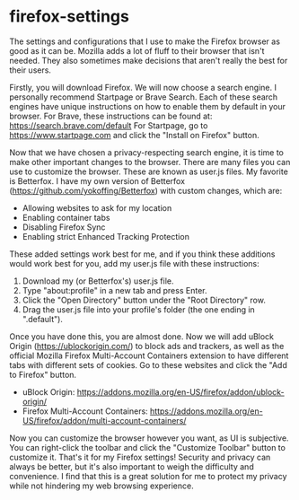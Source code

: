 # firefox-settings
The settings and configurations that I use to make the Firefox browser as good as it can be.
Mozilla adds a lot of fluff to their browser that isn't needed.
They also sometimes make decisions that aren't really the best for their users.

Firstly, you will download Firefox. We will now choose a search engine. I personally recommend Startpage or Brave Search. 
Each of these search engines have unique instructions on how to enable them by default in your browser.
For Brave, these instructions can be found at: https://search.brave.com/default
For Startpage, go to https://www.startpage.com and click the "Install on Firefox" button.

Now that we have chosen a privacy-respecting search engine, it is time to make other important changes to the browser.
There are many files you can use to customize the browser. These are known as user.js files. My favorite is Betterfox.
I have my own version of Betterfox (https://github.com/yokoffing/Betterfox) with custom changes, which are:

- Allowing websites to ask for my location
- Enabling container tabs
- Disabling Firefox Sync
- Enabling strict Enhanced Tracking Protection

These added settings work best for me, and if you think these additions would work best for you, add my user.js file with 
these instructions:

1. Download my (or Betterfox's) user.js file.
2. Type "about:profile" in a new tab and press Enter.
3. Click the "Open Directory" button under the "Root Directory" row.
4. Drag the user.js file into your profile's folder (the one ending in ".default").

Once you have done this, you are almost done. Now we will add uBlock Origin (https://ublockorigin.com/) to block ads and trackers, as well as the official Mozilla Firefox Multi-Account Containers extension to have different tabs with different sets of cookies.
Go to these websites and click the "Add to Firefox" button.

- uBlock Origin: https://addons.mozilla.org/en-US/firefox/addon/ublock-origin/
- Firefox Multi-Account Containers: https://addons.mozilla.org/en-US/firefox/addon/multi-account-containers/

Now you can customize the browser however you want, as UI is subjective. You can right-click the toolbar and click the "Customize Toolbar" button to customize it.
That's it for my Firefox settings! Security and privacy can always be better, but it's also important to weigh the difficulty and convenience.
I find that this is a great solution for me to protect my privacy while not hindering my web browsing experience.
